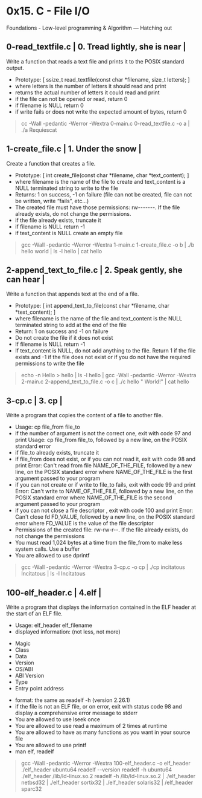 # 0x15. C - File I/O
 Foundations - Low-level programming & Algorithm ― Hatching out

## 0-read_textfile.c   | 0. Tread lightly, she is near |
  Write a function that reads a text file and prints it to the POSIX standard output.
  * Prototype: [ ssize_t read_textfile(const char *filename, size_t letters); ]
  * where letters is the number of letters it should read and print
  * returns the actual number of letters it could read and print
  * if the file can not be opened or read, return 0
  * if filename is NULL return 0
  * if write fails or does not write the expected amount of bytes, return 0
  > cc -Wall -pedantic -Werror -Wextra 0-main.c 0-read_textfile.c -o a | ./a Requiescat
     
## 1-create_file.c | 1. Under the snow |
  Create a function that creates a file.
  * Prototype: [ int create_file(const char *filename, char *text_content); ]
  * where filename is the name of the file to create and text_content is a NULL terminated string to write to the file
  * Returns: 1 on success, -1 on failure (file can not be created, file can not be written, write “fails”, etc…)
  * The created file must have those permissions: rw-------. If the file already exists, do not change the permissions.
  * if the file already exists, truncate it
  * if filename is NULL return -1
  * if text_content is NULL create an empty file
  > gcc -Wall -pedantic -Werror -Wextra 1-main.c 1-create_file.c -o b | ./b hello world | ls -l hello | cat hello
  
## 2-append_text_to_file.c   | 2. Speak gently, she can hear |
  Write a function that appends text at the end of a file.
  * Prototype: [ int append_text_to_file(const char *filename, char *text_content); ]
  * where filename is the name of the file and text_content is the NULL terminated string to add at the end of the file
  * Return: 1 on success and -1 on failure
  * Do not create the file if it does not exist
  * If filename is NULL return -1
  * If text_content is NULL, do not add anything to the file. Return 1 if the file exists and -1 if the file does not exist or if you do not have the required permissions to write the file
  > echo -n Hello > hello | ls -l hello | 
  > gcc -Wall -pedantic -Werror -Wextra 2-main.c 2-append_text_to_file.c -o c | ./c hello " World!"  | cat hello 
  
## 3-cp.c   | 3. cp |
  Write a program that copies the content of a file to another file.
  * Usage: cp file_from file_to
  * if the number of argument is not the correct one, exit with code 97 and print Usage: cp file_from file_to, followed by a new line, on the POSIX standard error
  * if file_to already exists, truncate it
  * if file_from does not exist, or if you can not read it, exit with code 98 and print Error: Can't read from file NAME_OF_THE_FILE, followed by a new line, on the POSIX standard error where NAME_OF_THE_FILE is the first argument passed to your program
  * if you can not create or if write to file_to fails, exit with code 99 and print Error: Can't write to NAME_OF_THE_FILE, followed by a new line, on the POSIX standard error where NAME_OF_THE_FILE is the second argument passed to your program
  * if you can not close a file descriptor , exit with code 100 and print Error: Can't close fd FD_VALUE, followed by a new line, on the POSIX standard error
where FD_VALUE is the value of the file descriptor
  * Permissions of the created file: rw-rw-r--. If the file already exists, do not change the permissions
  * You must read 1,024 bytes at a time from the file_from to make less system calls. Use a buffer
  * You are allowed to use dprintf
  > gcc -Wall -pedantic -Werror -Wextra 3-cp.c -o cp | ./cp incitatous Incitatous | ls -l Incitatous
  
## 100-elf_header.c   | 4.elf |
  Write a program that displays the information contained in the ELF header at the start of an ELF file.
  * Usage: elf_header elf_filename
  * displayed information: (not less, not more)
   + Magic
   + Class
   + Data
   + Version
   + OS/ABI
   + ABI Version
   + Type
   + Entry point address
  * format: the same as readelf -h (version 2.26.1)
  * if the file is not an ELF file, or on error, exit with status code 98 and display a comprehensive error message to stderr
  * You are allowed to use lseek once
  * You are allowed to use read a maximum of 2 times at runtime
  * You are allowed to have as many functions as you want in your source file
  * You are allowed to use printf
  * man elf, readelf
  > gcc -Wall -pedantic -Werror -Wextra 100-elf_header.c -o elf_header 
  > ./elf_header ubuntu64 
  > readelf --version
  > readelf -h ubuntu64 
  > ./elf_header /lib/ld-linux.so.2
  > readelf -h /lib/ld-linux.so.2  | ./elf_header netbsd32  | ./elf_header sortix32 | ./elf_header solaris32  | /elf_header sparc32 

